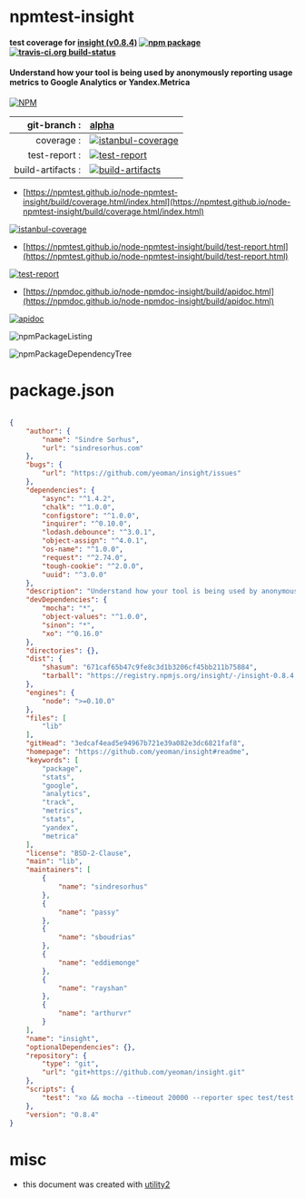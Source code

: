 # npmtest-insight

#### test coverage for  [insight (v0.8.4)](https://github.com/yeoman/insight#readme)  [![npm package](https://img.shields.io/npm/v/npmtest-insight.svg?style=flat-square)](https://www.npmjs.org/package/npmtest-insight) [![travis-ci.org build-status](https://api.travis-ci.org/npmtest/node-npmtest-insight.svg)](https://travis-ci.org/npmtest/node-npmtest-insight)

#### Understand how your tool is being used by anonymously reporting usage metrics to Google Analytics or Yandex.Metrica

[![NPM](https://nodei.co/npm/insight.png?downloads=true&downloadRank=true&stars=true)](https://www.npmjs.com/package/insight)

| git-branch : | [alpha](https://github.com/npmtest/node-npmtest-insight/tree/alpha)|
|--:|:--|
| coverage : | [![istanbul-coverage](https://npmtest.github.io/node-npmtest-insight/build/coverage.badge.svg)](https://npmtest.github.io/node-npmtest-insight/build/coverage.html/index.html)|
| test-report : | [![test-report](https://npmtest.github.io/node-npmtest-insight/build/test-report.badge.svg)](https://npmtest.github.io/node-npmtest-insight/build/test-report.html)|
| build-artifacts : | [![build-artifacts](https://npmtest.github.io/node-npmtest-insight/glyphicons_144_folder_open.png)](https://github.com/npmtest/node-npmtest-insight/tree/gh-pages/build)|

- [https://npmtest.github.io/node-npmtest-insight/build/coverage.html/index.html](https://npmtest.github.io/node-npmtest-insight/build/coverage.html/index.html)

[![istanbul-coverage](https://npmtest.github.io/node-npmtest-insight/build/screenCapture.buildCi.browser.%252Ftmp%252Fbuild%252Fcoverage.lib.html.png)](https://npmtest.github.io/node-npmtest-insight/build/coverage.html/index.html)

- [https://npmtest.github.io/node-npmtest-insight/build/test-report.html](https://npmtest.github.io/node-npmtest-insight/build/test-report.html)

[![test-report](https://npmtest.github.io/node-npmtest-insight/build/screenCapture.buildCi.browser.%252Ftmp%252Fbuild%252Ftest-report.html.png)](https://npmtest.github.io/node-npmtest-insight/build/test-report.html)

- [https://npmdoc.github.io/node-npmdoc-insight/build/apidoc.html](https://npmdoc.github.io/node-npmdoc-insight/build/apidoc.html)

[![apidoc](https://npmdoc.github.io/node-npmdoc-insight/build/screenCapture.buildCi.browser.%252Ftmp%252Fbuild%252Fapidoc.html.png)](https://npmdoc.github.io/node-npmdoc-insight/build/apidoc.html)

![npmPackageListing](https://npmtest.github.io/node-npmtest-insight/build/screenCapture.npmPackageListing.svg)

![npmPackageDependencyTree](https://npmtest.github.io/node-npmtest-insight/build/screenCapture.npmPackageDependencyTree.svg)



# package.json

```json

{
    "author": {
        "name": "Sindre Sorhus",
        "url": "sindresorhus.com"
    },
    "bugs": {
        "url": "https://github.com/yeoman/insight/issues"
    },
    "dependencies": {
        "async": "^1.4.2",
        "chalk": "^1.0.0",
        "configstore": "^1.0.0",
        "inquirer": "^0.10.0",
        "lodash.debounce": "^3.0.1",
        "object-assign": "^4.0.1",
        "os-name": "^1.0.0",
        "request": "^2.74.0",
        "tough-cookie": "^2.0.0",
        "uuid": "^3.0.0"
    },
    "description": "Understand how your tool is being used by anonymously reporting usage metrics to Google Analytics or Yandex.Metrica",
    "devDependencies": {
        "mocha": "*",
        "object-values": "^1.0.0",
        "sinon": "*",
        "xo": "^0.16.0"
    },
    "directories": {},
    "dist": {
        "shasum": "671caf65b47c9fe8c3d1b3206cf45bb211b75884",
        "tarball": "https://registry.npmjs.org/insight/-/insight-0.8.4.tgz"
    },
    "engines": {
        "node": ">=0.10.0"
    },
    "files": [
        "lib"
    ],
    "gitHead": "3edcaf4ead5e94967b721e39a082e3dc6821faf8",
    "homepage": "https://github.com/yeoman/insight#readme",
    "keywords": [
        "package",
        "stats",
        "google",
        "analytics",
        "track",
        "metrics",
        "stats",
        "yandex",
        "metrica"
    ],
    "license": "BSD-2-Clause",
    "main": "lib",
    "maintainers": [
        {
            "name": "sindresorhus"
        },
        {
            "name": "passy"
        },
        {
            "name": "sboudrias"
        },
        {
            "name": "eddiemonge"
        },
        {
            "name": "rayshan"
        },
        {
            "name": "arthurvr"
        }
    ],
    "name": "insight",
    "optionalDependencies": {},
    "repository": {
        "type": "git",
        "url": "git+https://github.com/yeoman/insight.git"
    },
    "scripts": {
        "test": "xo && mocha --timeout 20000 --reporter spec test/test.js"
    },
    "version": "0.8.4"
}
```



# misc
- this document was created with [utility2](https://github.com/kaizhu256/node-utility2)
